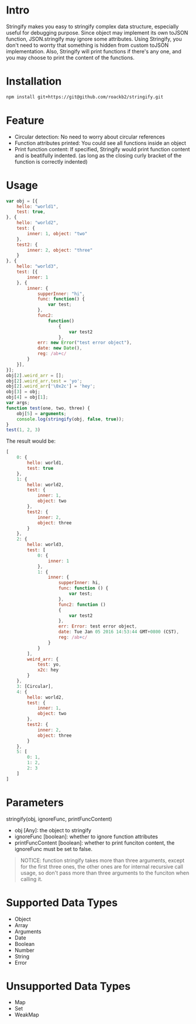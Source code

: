 # Intro

   Stringify makes you easy to stringify complex data structure,
 especially useful for debugging purpose. Since object may implement its own toJSON function,
 JSON.stringify may ignore some attributes. Using Stringify, you don't need to worrty that something is hidden
 from custom toJSON implementation. Also, Stringify will print functions if there's any one,
 and you may choose to print the content of the functions.

# Installation

```bash
npm install git+https://git@github.com/roackb2/stringify.git
```

# Feature

* Circular detection: No need to worry about circular references
* Function attributes printed: You could see all functions inside an object
* Print function content: If specified, Stringify would print function content and is beatifully indented. (as long as the closing curly bracket of the function is correctly indented)

# Usage

```javascript
var obj = [{
    hello: "world1",
    test: true,
}, {
    hello: "world2",
    test: {
        inner: 1, object: "two"
    },
    test2: {
        inner: 2, object: "three"
    }
}, {
    hello: "world3",
    test: [{
        inner: 1
    }, {
        inner: {
            supperInner: "hi",
            func: function() {
                var test;
            },
            func2:
                function()
                    {
                        var test2
                    },
            err: new Error("test error object"),
            date: new Date(),
            reg: /ab+c/
        }
    }],
}];
obj[2].weird_arr = [];
obj[2].weird_arr.test = 'yo';
obj[2].weird_arr['\0x2c'] = 'hey';
obj[3] = obj;
obj[4] = obj[1];
var args;
function test(one, two, three) {
    obj[5] = arguments;
    console.log(stringify(obj, false, true));
}
test(1, 2, 3)
```
The result would be:

```javascript
[
    0: {
        hello: world1,
        test: true
    },
    1: {
        hello: world2,
        test: {
            inner: 1,
            object: two
        },
        test2: {
            inner: 2,
            object: three
        }
    },
    2: {
        hello: world3,
        test: [
            0: {
                inner: 1
            },
            1: {
                inner: {
                    supperInner: hi,
                    func: function () {
                        var test;
                    },
                    func2: function ()
                    {
                        var test2
                    },
                    err: Error: test error object,
                    date: Tue Jan 05 2016 14:53:44 GMT+0800 (CST),
                    reg: /ab+c/
                }
            }
        ],
        weird_arr: {
            test: yo,
            x2c: hey
        }
    },
    3: [Circular],
    4: {
        hello: world2,
        test: {
            inner: 1,
            object: two
        },
        test2: {
            inner: 2,
            object: three
        }
    },
    5: [
        0: 1,
        1: 2,
        2: 3
    ]
]
```

# Parameters

stringify(obj, ignoreFunc, printFuncContent)

* obj [Any]: the object to stringify
* ignoreFunc [boolean]: whether to ignore function attributes
* printFuncContent [boolean]: whether to print funciton content, the ignoreFunc must be set to false.

> NOTICE: function stringify takes more than three arguments, except for the first three ones, the other ones are for internal recursive call usage, so don't pass more than three arguments to the funciton when calling it.

# Supported Data Types

* Object
* Array
* Arguments
* Date
* Boolean
* Number
* String
* Error

# Unsupported Data Types

* Map
* Set
* WeakMap






